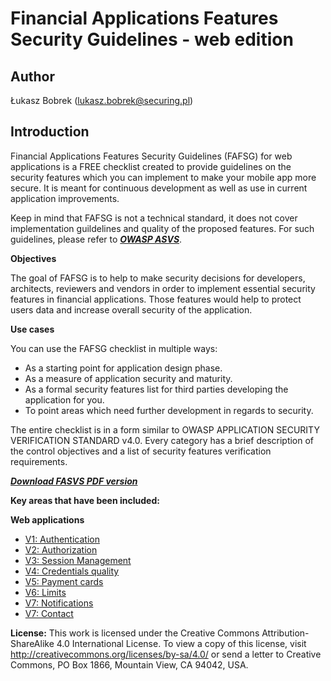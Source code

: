 # Financial Applications Features Security Guidelines - web edition

## Author

Łukasz Bobrek (lukasz.bobrek@securing.pl)

## Introduction

Financial Applications Features Security Guidelines (FAFSG) for web applications is a FREE checklist created to provide guidelines on the security features which you can implement to make your mobile app more secure. It is meant for continuous development as well as use in current application improvements.

Keep in mind that FAFSG is not a technical standard, it does not cover implementation guildelines and quality of the proposed features. For such guidelines, please refer to [___OWASP ASVS___](https://github.com/OWASP/ASVS).

**Objectives**

The goal of FAFSG is to help to make security decisions for developers, architects, reviewers and vendors in order to implement essential security features in financial applications. Those features would help to protect users data and increase overall security of the application. 

**Use cases**

You can use the FAFSG checklist in multiple ways:
- As a starting point for application design phase.
- As a measure of application security and maturity.
- As a formal security features list for third parties developing the application for you.
- To point areas which need further development in regards to security.

The entire checklist is in a form similar to OWASP APPLICATION SECURITY VERIFICATION STANDARD v4.0.
Every category has a brief description of the control objectives and a list of security features verification requirements.

[___Download FASVS PDF version___](../FAFSG_2021_ver1.pdf)

**Key areas that have been included:**

**Web applications**
* [V1: Authentication](0x01-Authentication.md)
* [V2: Authorization](0x01-Authentication.md)
* [V3: Session Management](0x02-Authorization.md)
* [V4: Credentials quality](0x04-Credentials-quality.md)
* [V5: Payment cards](0x05-Payment-cards.md)
* [V6: Limits](0x06-Limits.md)
* [V7: Notifications](0x07-Notifications.md)
* [V7: Contact](0x08-Contact.md)

**License:**
This work is licensed under the Creative Commons Attribution-ShareAlike 4.0 International License.  To view a copy of this license, visit http://creativecommons.org/licenses/by-sa/4.0/ or send a letter to Creative Commons, PO Box 1866, Mountain View, CA 94042, USA.
